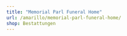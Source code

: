 ```yaml
---
title: "Memorial Parl Funeral Home"
url: /amarillo/memorial-parl-funeral-home/
shop: Bestattungen
---
```

